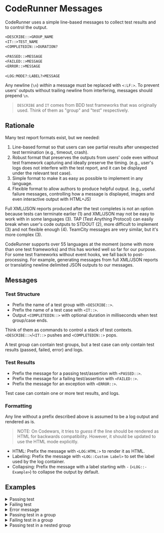 # CodeRunner Messages

CodeRunner uses a simple line-based messages to collect test results and to control the output.

```text
<DESCRIBE::>GROUP_NAME
<IT::>TEST_NAME
<COMPLETEDIN::>DURATION?

<PASSED::>MESSAGE
<FAILED::>MESSAGE
<ERROR::>MESSAGE

<LOG:MODE?:LABEL?>MESSAGE
```

Any newline (`\n`) _within_ a message must be replaced with `<:LF:>`. To prevent users' outputs without trailing newline from interfering, messages should prepend `\n`.

> `DESCRIBE` and `IT` comes from BDD test frameworks that was originally used. Think of them as "group" and "test" respectively.


## Rationale

Many test report formats exist, but we needed:

1. Line-based format so that users can see partial results after unexpected test termination (e.g., timeout, crash).
2. Robust format that preserves the outputs from users' code even without test framework capturing and ideally preserve the timing. (e.g., user's logs does not interfere with the test report, and it can be displayed under the relevant test case).
3. Simple format to make it as easy as possible to implement in any language.
4. Flexible format to allow authors to produce helpful output. (e.g., useful failure messages, controlling how a message is displayed, images and even interactive output with HTML+JS)

Full XML/JSON reports produced after the test completes is not an option because tests can terminate earlier (1) and XML/JSON may not be easy to work with in some languages (3). TAP (Test Anything Protocol) can easily break when user's code outputs to STDOUT (2), more difficult to implement (3) and not flexible enough (4). TeamCity messages are very similar, but it's more complex (3).

CodeRunner supports over 55 languages at the moment (some with more than one test frameworks) and this has worked well so far for our purpose. For some test frameworks without event hooks, we fall back to post-processing. For example, generating messages from full XML/JSON reports or translating newline delimited JSON outputs to our messages.


## Messages

### Test Structure

- Prefix the name of a test group with `<DESCRIBE::>`.
- Prefix the name of a test case with `<IT::>`.
- Output `<COMPLETEDIN::>` with optional duration in milliseconds when test group/case ends.

Think of them as commands to control a stack of test contexts. `<DESCRIBE::>`/`<IT::>` pushes and `<COMPLETEDIN::>` pops.

A test group can contain test groups, but a test case can only contain test results (passed, failed, error) and logs.

### Test Results

- Prefix the message for a passing test/assertion with `<PASSED::>`.
- Prefix the message for a failing test/assertion with `<FAILED::>`.
- Prefix the message for an exception with `<ERROR::>`.

Test case can contain one or more test results, and logs.

### Formatting

Any line without a prefix described above is assumed to be a log output and rendered as is.

> NOTE: On Codewars, it tries to _guess_ if the line should be rendered as HTML for backwards compatibility. However, it should be updated to use the HTML mode explicitly.

- HTML: Prefix the message with `<LOG:HTML:>` to render it as HTML.
- Labeling: Prefix the message with `<LOG::Custom Label>` to set the label used by the log container.
- Collapsing: Prefix the message with a label starting with `-` (`<LOG::-Example>`) to collapse the output by default.


## Examples

<details>
<summary>Passing test</summary>

```text

<IT::>Test Case

<PASSED::>Test Passed

<COMPLETEDIN::>8
```

![passing test](./img/test-passed.png)

(passed tests are collapsed)

</details>

<details>
<summary>Failing test</summary>

```text

<IT::>Test Case

<FAILED::>expected "foo" to equal "bar"

<COMPLETEDIN::>8
```

![failing test](./img/test-failed.png)

</details>

<details>
<summary>Error message</summary>

```text

<IT::>Test Case

<ERROR::>foo is not defined

<COMPLETEDIN::>8
```

![error](./img/test-error.png)

</details>

<details>
<summary>Passing test in a group</summary>

```text

<DESCRIBE::>Group

<IT::>Test

<PASSED::>Test Passed

<COMPLETEDIN::>8

<COMPLETEDIN::>10
```

![passing in group](./img/grouped-test-passed.png)

</details>

<details>
<summary>Failing test in a group</summary>

```text
<DESCRIBE::>Group

<IT::>Test

<FAILED::>assert a == "bar"<:LF:>left:  "foo"<:LF:>right: "bar"

<COMPLETEDIN::>8

<COMPLETEDIN::>10
```

![failing in group](./img/grouped-test-failed.png)

</details>

<details>
<summary>Passing test in a nested group</summary>

```text

<DESCRIBE::>Groups

<DESCRIBE::>Group

<IT::>Test Case

<PASSED::>Test Passed

<COMPLETEDIN::>8

<COMPLETEDIN::>9

<COMPLETEDIN::>10
```

![nested groups](./img/groups-nested.png)

</details>
